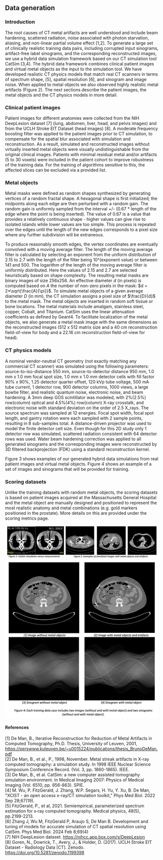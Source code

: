 ## Data generation

### Introduction
The root causes of CT metal artifacts are well understood and include beam hardening, scattered radiation, noise associated with photon starvation, aliasing, and non-linear partial volume effect [1,2]. To generate a large set of clinically realistic training data pairs, including corrupted input sinograms, artifact-free label sinograms, and the corresponding reconstructed images, we use a hybrid data simulation framework based on our CT simulation tool CatSim [3,4]. The hybrid data framework combines clinical patient images and virtual metal objects as the input to the simulation tool. We have developed realistic CT physics models that match real CT scanners in terms of spectrum shape, [5], spatial resolution [6], and sinogram and image noise. When applied to metal objects we also observed highly realistic metal artifacts (Figure 2). The next sections describe the patient images, the metal objects and the CT physics models in more detail.

### Clinical patient images
Patient images for different anatomies were collected from the NIH DeepLesion dataset [7] (lung, abdomen, liver, head, and pelvis images) and from the UCLH Stroke EIT Dataset (head images) [8]. A moderate frequency boosting filter was applied to the patient images prior to CT simulation, to compensate for the spatial blur associated with simulation and reconstruction. As a result, simulated and reconstructed images without virtually inserted metal objects were visually undistinguishable from the original clinical images. Patients with minimal residual metal and/or artifacts (5 to 30 voxels) were included in the patient cohort to improve robustness of the training data. For the training of algorithms sensitive to this, the affected slices can be excluded via a provided list.

### Metal objects
Metal masks were defined as random shapes synthesized by generating vertices of a random fractal shape. A hexagonal shape is first initialized; the midpoints along each edge are then perturbed with a random gain. The random gain is uniformly sampled from the interval +/- (0.67 * length of the edge where the point is being inserted). The value of 0.67 is a value that provides a relatively continuous shape - higher values can give rise to isolated islands while lower values are too simple. This process is repeated over the edges until the length of the new edges corresponds to a pixel size where any further subdivision will be extraneous.

To produce reasonably smooth edges, the vertex coordinates are eventually convolved with a moving average filter. The length of the moving average filter is calculated by selecting an exponent from the uniform distribution of 2.15 to 2.7 with the length of the filter being 10^(exponent value) or between 141 and 500.  The logarithm of the length of the moving average filter is uniformly distributed.  Here the values of 2.15 and 2.7 are selected heuristically based on shape complexity. The resulting metal masks are binary images of size 256x256. An effective diameter $d$ (in pixels) is computed based on $A$ the number of non-zero pixels in the mask: $d = 2*\sqrt{\frac{A}{\pi}}$. To simulate metal objects of a given average diameter $D$ (in mm), the CT simulation assigns a pixel size of $\frac{D}{d}$ to the metal mask. The metal objects are inserted in random soft tissue or bone locations. The metal materials include amalgam, stainless steel, copper, Cobalt, and Titanium. CatSim uses the linear attenuation coefficients as defined by Geant4. To facilitate localization of the metal objects, we also generate a metal mask image with the same dimensions as the reconstructed images (512 x 512 matrix size and a 40 cm reconstruction field-of-view for body and a 22.16 cm reconstruction field-of-view for head).

### CT physics models
A nominal vendor-neutral CT geometry (not exactly matching any commercial CT scanner) was simulated using the following parameters: source-to-iso-distance 550 mm, source-to-detector distance 950 mm, 1.0 mm x 1.0 mm focal spot size, 1.0 mm x 1.0 mm detector cells with fill factor 90% x 90%, 1.25 detector quarter offset, 120 kVp tube voltage, 500 mA tube current, 1 detector row, 900 detector columns, 1000 views, a large bowtie filter, and realistic quantum noise, electronic noise, and beam hardening. A 3mm deep GOS scintillator was modeled, with 2%(2.5%) row(column) optical and 4.5%(4%) row(column) X-ray crosstalk, and electronic noise with standard deviation on the order of 2.5 X_rays. The source spectrum was sampled at 12 energies. Focal spot width, focal spot length, and gantry rotation were each sampled with 2 sample points, resulting in 8 sub-samples total. A distance-driven projector was used to model the finite detector cell size. Even though for this 2D study only 1 detector row was simulated, scattered radiation consistent with 64 detector rows was used. Water beam hardening correction was applied to all generated sinograms and the corresponding images were reconstructed by 3D filtered backprojection (FDK) using a standard reconstruction kernel.

Figure 3 shows examples of our generated hybrid data simulations from real patient images and virtual metal objects. Figure 4 shows an example of a set of images and sinograms that will be provided for training. 

### Scoring datasets
Unlike the training datasets with random metal objects, the scoring datasets is based on patient images acquired at the Massachusetts General Hospital and the metal object are manually designed and positioned to represent the most realistic anatomy and metal combinations (e.g. gold markers positioned in the prostate). More details on this are provided under the scoring metrics page.

![Figure2-3](assets/Figure2-3.png)
![Figure4](assets/Figure4.png)


#### References
[1] De Man, B., Iterative Reconstruction for Reduction of Metal Artifacts in Computed Tomography, Ph.D. Thesis, University of Leuven, 2001, https://perswww.kuleuven.be/~u0015224/publications/thesis_BrunoDeMan.pdf  
[2] De Man, B., et al., P., 1998, November. Metal streak artifacts in X-ray computed tomography: a simulation study. In 1998 IEEE Nuclear Science Symposium Conference Record. (Vol. 3, pp. 1860-1865). IEEE.  
[3] De Man, B., et al. CatSim: a new computer assisted tomography simulation environment. In Medical Imaging 2007: Physics of Medical Imaging (Vol. 6510, pp. 856-863). SPIE.  
[4] M. Wu, P. FitzGerald, J. Zhang, W.P. Segars, H. Yu, Y. Xu, B. De Man, "XCIST - an open access x-ray/CT simulation toolkit," Phys Med Biol. 2022 Sep 28;67(19).  
[5] FitzGerald, P., et al, 2021. Semiempirical, parameterized spectrum estimation for x‐ray computed tomography. Medical physics, 48(5), pp.2199-2213.  
[6] Zhang J, Wu M, FitzGerald P, Araujo S, De Man B. Development and tuning of models for accurate simulation of CT spatial resolution using CatSim. Phys Med Biol. 2024 Feb 8;69(4)  
[7] NIH DeepLesion dataset. https://nihcc.app.box.com/v/DeepLesion  
[8] Goren, N., Dowrick, T., Avery, J., & Holder, D. (2017). UCLH Stroke EIT Dataset - Radiology Data [CT]. Zenodo. https://doi.org/10.5281/zenodo.1199398
